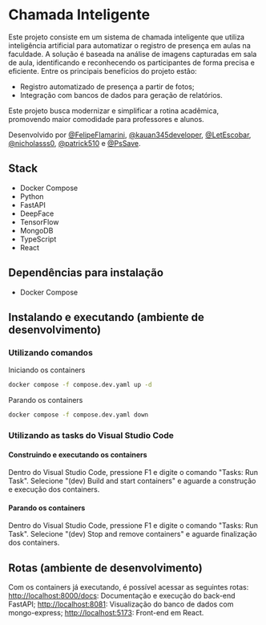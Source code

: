 # Chamada Inteligente

Este projeto consiste em um sistema de chamada inteligente que utiliza inteligência artificial para automatizar o registro de presença em aulas na faculdade. A solução é baseada na análise de imagens capturadas em sala de aula, identificando e reconhecendo os participantes de forma precisa e eficiente.
Entre os principais benefícios do projeto estão:

- Registro automatizado de presença a partir de fotos;
- Integração com bancos de dados para geração de relatórios.

Este projeto busca modernizar e simplificar a rotina acadêmica, promovendo maior comodidade para professores e alunos.

Desenvolvido por [@FelipeFlamarini](https://github.com/FelipeFlamarini), [@kauan345developer](https://github.com/kauan345developer), [@LetEscobar](https://github.com/LetEscobar), [@nicholasss0](https://github.com/nicholasss0), [@patrick510](https://github.com/patrick510) e [@PsSave](https://github.com/PsSave).

## Stack

- Docker Compose
- Python
- FastAPI
- DeepFace
- TensorFlow
- MongoDB
- TypeScript
- React

## Dependências para instalação

- Docker Compose

## Instalando e executando (ambiente de desenvolvimento)

### Utilizando comandos

Iniciando os containers

```sh
docker compose -f compose.dev.yaml up -d
```

Parando os containers

```sh
docker compose -f compose.dev.yaml down
```

### Utilizando as tasks do Visual Studio Code

#### Construindo e executando os containers

Dentro do Visual Studio Code, pressione F1 e digite o comando "Tasks: Run Task".
Selecione "(dev) Build and start containers" e aguarde a construção e execução dos containers.

#### Parando os containers

Dentro do Visual Studio Code, pressione F1 e digite o comando "Tasks: Run Task".
Selecione "(dev) Stop and remove containers" e aguarde finalização dos containers.

## Rotas (ambiente de desenvolvimento)

Com os containers já executando, é possível acessar as seguintes rotas:
<http://localhost:8000/docs>: Documentação e execução do back-end FastAPI;
<http://localhost:8081>: Visualização do banco de dados com mongo-express;
<http://localhost:5173>: Front-end em React.
